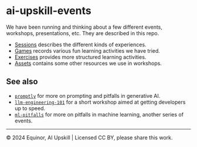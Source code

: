# ai-upskill-events

We have been running and thinking about a few different events, workshops, presentations, etc. They are described in this repo.

- [Sessions](./sessions/README.md) describes the different kinds of experiences.
- [Games](./games/README.md) records various fun learning activities we have tried.
- [Exercises](./exercises/README.md) provides more structured learning activities.
- [Assets](./assets) contains some other resources we use in workshops.


## See also

- [`promptly`](https://github.com/equinor/promptly) for more on prompting and pitfalls in generative AI.
- [`llm-engineering-101`](https://github.com/equinor/llm-engineering-101) for a short workshop aimed at getting developers up to speed.
- [`ml-pitfalls`](https://github.com/equinor/ml-pitfalls) for more on pitfalls in machine learning, another series of events.

---

&copy; 2024 Equinor, AI Upskill | Licensed CC BY, please share this work.
